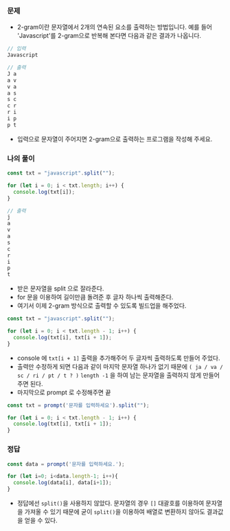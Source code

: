### 문제
- 2-gram이란 문자열에서 2개의 연속된 요소를 출력하는 방법입니다. 예를 들어 'Javascript'를 2-gram으로 반복해 본다면 다음과 같은 결과가 나옵니다.

```jsx
// 입력
Javascript

// 출력
J a
a v
v a
a s
s c
c r
r i
i p
p t
```
- 입력으로 문자열이 주어지면 2-gram으로 출력하는 프로그램을 작성해 주세요.

### 나의 풀이
```jsx
const txt = "javascript".split("");

for (let i = 0; i < txt.length; i++) {
  console.log(txt[i]);
}

// 출력
j
a
v 
a
s
c
r
i
p
t
```
- 받은 문자열을 split 으로 잘라준다.
- for 문을 이용하여 길이만큼 돌려준 후 글자 하나씩 출력해준다.
- 여기서 이제 2-gram 방식으로 출력할 수 있도록 빌드업을 해주었다.

```jsx
const txt = "javascript".split("");

for (let i = 0; i < txt.length - 1; i++) {
  console.log(txt[i], txt[i + 1]);
}
```
- console 에 `txt[i + 1]` 출력을 추가해주어 두 글자씩 출력하도록 만들어 주었다. 
- 출력만 수정하게 되면 다음과 같이 마지막 문자열 하나가 없기 때문에 `( ja / va / sc / ri / pt / t ? )` `length -1` 을 하여 남는 문자열을 출력하지 않게 만들어 주면 된다.
- 마지막으로 prompt 로 수정해주면 끝
```jsx
const txt = prompt('문자를 입력하세요').split("");

for (let i = 0; i < txt.length - 1; i++) {
  console.log(txt[i], txt[i + 1]);
}
```

### 정답
```jsx
const data = prompt('문자를 입력하세요.');

for (let i=0; i<data.length-1; i++){
  console.log(data[i], data[i+1]);
}
```
- 정답에선 `split()`을 사용하지 않았다. 문자열의 경우 `[]` 대괄호를 이용하여 문자열을 가져올 수 있기 때문에 굳이 `split()`을 이용하여 배열로 변환하지 않아도 결과값을 얻을 수 있다.